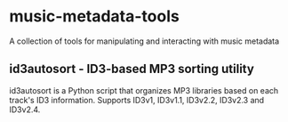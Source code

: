 music-metadata-tools
====================

A collection of tools for manipulating and interacting with music metadata

id3autosort - ID3-based MP3 sorting utility
-------------------------------------------

id3autosort is a Python script that organizes MP3 libraries based on each track's ID3 information. Supports ID3v1, ID3v1.1, ID3v2.2, ID3v2.3 and ID3v2.4.
